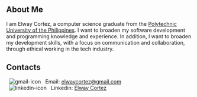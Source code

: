## About Me
I am Elway Cortez, a computer science graduate from the [Polytechnic University of the Philippines](https://www.pup.edu.ph/). I want to broaden my software development and programming knowledge and experience. In addition, I want to broaden my development skills, with a focus on communication and collaboration, through ethical working in the tech industry.

<!-- ## Technical Skills
### Programming Languages
&nbsp;&nbsp;&nbsp;&nbsp;&nbsp;&nbsp;&nbsp;&nbsp;
![java-skills](https://user-images.githubusercontent.com/72487125/130170877-2937641d-6d59-4742-bd70-5aa87662636b.png) &nbsp; **Java, PHP** <br>
&nbsp;&nbsp;&nbsp;&nbsp;&nbsp;&nbsp;&nbsp;&nbsp;
![python-skills](https://user-images.githubusercontent.com/72487125/130171493-70cf3f0c-9040-4d65-b758-ab0079adb7f8.png) &nbsp; **Javascript, Python** <br>
&nbsp;&nbsp;&nbsp;&nbsp;&nbsp;&nbsp;&nbsp;&nbsp;
![c-skills](https://user-images.githubusercontent.com/72487125/130171629-6757d413-0027-412b-b7e3-f8b31c152943.png) &nbsp; **C, C++** <br>
### Others
&nbsp;&nbsp;&nbsp;&nbsp;&nbsp;&nbsp;&nbsp;&nbsp;
![java-skills](https://user-images.githubusercontent.com/72487125/130170877-2937641d-6d59-4742-bd70-5aa87662636b.png) &nbsp; **SQL** <br>
&nbsp;&nbsp;&nbsp;&nbsp;&nbsp;&nbsp;&nbsp;&nbsp;
![python-skills](https://user-images.githubusercontent.com/72487125/130171493-70cf3f0c-9040-4d65-b758-ab0079adb7f8.png) &nbsp; **HTML, CSS** <br> -->


## Contacts
&nbsp;
![gmail-icon](https://user-images.githubusercontent.com/72487125/130173011-a7080e7a-6b23-4f08-bddf-94905cecf581.png)&nbsp;&nbsp; Email: elwaycortez@gmail.com <br>
&nbsp;
![linkedin-icon](https://user-images.githubusercontent.com/72487125/130173539-f0afdb3d-c4f9-4163-a1ee-562916bda160.png)&nbsp;&nbsp; Linkedin: [Elway Cortez](https://www.linkedin.com/in/elway-cortez/) <br>


<!---
Evrouin/Evrouin is a ✨ special ✨ repository because its `README.md` (this file) appears on your GitHub profile.
You can click the Preview link to take a look at your changes.
--->
